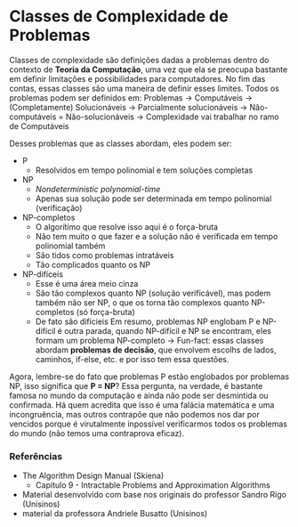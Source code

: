 # Classes de Complexidade de Problemas
Classes de complexidade são definições dadas a problemas dentro do contexto de **Teoria da Computação**, uma vez que ela se preocupa bastante em definir limitações e possibilidades para computadores. No fim das contas, essas classes são uma maneira de definir esses limites.
Todos os problemas podem ser definidos em:
Problemas -> Computáveis -> (Completamente) Solucionáveis
                         -> Parcialmente solucionáveis
          -> Não-computáveis = Não-solucionáveis
-> Complexidade vai trabalhar no ramo de Computáveis

Desses problemas que as classes abordam, eles podem ser:
- P
    - Resolvidos em tempo polinomial e tem soluções completas
- NP
    - *Nondeterministic polynomial-time*
    - Apenas sua solução pode ser determinada em tempo polinomial (verificação)
- NP-completos
    - O algorítimo que resolve isso aqui é o força-bruta
    - Não tem muito o que fazer e a solução não é verificada em tempo polinomial também
    - São tidos como problemas intratáveis
    - Tão complicados quanto os NP
- NP-difíceis
    - Esse é uma área meio cinza
    - São tão complexos quanto NP (solução verificável), mas podem também não ser NP, o que os torna tão complexos quanto NP-completos (só força-bruta)
    - De fato são difícieis
Em resumo, problemas NP englobam P e NP-difícil é outra parada, quando NP-difícil e NP se encontram, eles formam um problema NP-completo
-> Fun-fact: essas classes abordam **problemas de decisão**, que envolvem escolhs de lados, caminhos, if-else, etc. e por isso tem essa questões.

Agora, lembre-se do fato que problemas P estão englobados por problemas NP, isso significa que **P = NP**?
Essa pergunta, na verdade, é bastante famosa no mundo da computação e ainda não pode ser desmintida ou confirmada.
Há quem acredita que isso é uma falácia matemática e uma incongruência, mas outros contrapôe que não podemos nos dar por vencidos porque é virutalmente inpossível verificarmos todos os problemas do mundo (não temos uma contraprova eficaz).


### Referências
- The Algorithm Design Manual (Skiena) 
    - Capítulo 9 - Intractable Problems and Approximation Algorithms
- Material desenvolvido com base nos originais do professor Sandro Rigo (Unisinos)
- material da professora Andriele Busatto (Unisinos)